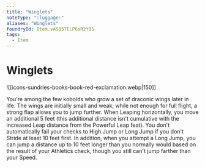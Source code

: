```yaml
---
title: "Winglets"
noteType: ":luggage:"
aliases: "Winglets"
foundryId: Item.vAS85TELP6sR2Y05
tags:
  - Item
---
```


# Winglets
![[icons-sundries-books-book-red-exclamation.webp|150]]

You're among the few kobolds who grow a set of draconic wings later in life. The wings are initially small and weak; while not enough for full flight, a strong flap allows you to jump further. When Leaping horizontally, you move an additional 5 feet (this additional distance isn't cumulative with the increased Leap distance from the Powerful Leap feat). You don't automatically fail your checks to High Jump or Long Jump if you don't Stride at least 10 feet first. In addition, when you attempt a Long Jump, you can jump a distance up to 10 feet longer than you normally would based on the result of your Athletics check, though you still can't jump farther than your Speed.

